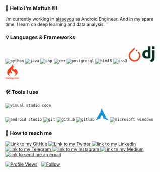 ### 👋 Hello I’m Maftuh !!!

I’m currently working in [aiseeyou](https://aiseeyou.tech/) as Android Engineer. And in my spare time, I learn on deep learning and data analysis.

<!-- ### 📕 Latest Blog Post

- [A dot cost me 6,000 rupees!](https://aakarshbiju.medium.com/a-dot-cost-me-6-000-rupees-3f519595f86f?source=rss-f82fcec8502a------2)
- [I created 3D art daily for 50 days!](https://medium.com/creativcuckoo/i-created-3d-art-daily-for-50-days-bbea3ec4a01f?source=rss-f82fcec8502a------2)
- [Top free fonts for headings!](https://medium.com/creativcuckoo/top-free-fonts-for-headings-40afb244181?source=rss-f82fcec8502a------2)
- [Buttons — Rounded Corners or Sharp?](https://medium.com/creativcuckoo/buttons-rounded-corners-or-sharp-29109966a63c?source=rss-f82fcec8502a------2) -->


### :bulb: Languages & Frameworks
<code><img title="Python" alt="python" width="45px" src="https://cdn.jsdelivr.net/gh/devicons/devicon/icons/python/python-original.svg" /></code>
<code><img title="Java" alt="java" width="40px" src="https://cdn.jsdelivr.net/gh/devicons/devicon/icons/java/java-original.svg" /></code>
<code><img title="PHP" alt="php" width="40px" src="https://cdn.jsdelivr.net/gh/devicons/devicon/icons/php/php-original.svg" /></code>
<code><img title="C++" alt="c++" width="40px" src="https://cdn.jsdelivr.net/gh/devicons/devicon/icons/cplusplus/cplusplus-original.svg" /></code>
<code><img title="PostgreSQL" alt="postgresql" width="40px" src="https://cdn.jsdelivr.net/gh/devicons/devicon/icons/postgresql/postgresql-original.svg" /></code>
<code><img title="HTML 5" alt="html5" width="40px" src="https://cdn.jsdelivr.net/gh/devicons/devicon/icons/html5/html5-original.svg" /></code>
<code><img title="CSS 3" alt="css3" width="40px" src="https://cdn.jsdelivr.net/gh/devicons/devicon/icons/css3/css3-original.svg" /></code>
<code><img title="PyTorch" alt="pytorch" width="40px" src="./images/pytorch-icon.svg" /></code>
<code><img title="Django" alt="django" width="40px" src="./images/django-icon.svg" /></code>
<code><img title="CodeIgniter" alt="codeigniter" width="45px" src="./images/codeigniter.svg" /></code>


### :hammer_and_wrench: Tools I use
<code><img title="VS Code" alt="visual studio code" width="40px" src="https://cdn.jsdelivr.net/gh/devicons/devicon/icons/vscode/vscode-original.svg" /></code>
<code> <img title="Android Studio" alt="android studio" width="40px" src="https://cdn.jsdelivr.net/gh/devicons/devicon/icons/android/android-original.svg" /></code>
<code><img title="Git" alt="git" width="40px" src="https://cdn.jsdelivr.net/gh/devicons/devicon/icons/git/git-original.svg" /></code>
<code><img title="GitHub" alt="github" width="40px" src="https://cdn.jsdelivr.net/gh/devicons/devicon/icons/github/github-original.svg" /></code>
<code><img title="GitLab" alt="gitlab" width="40px" src="https://cdn.jsdelivr.net/gh/devicons/devicon/icons/gitlab/gitlab-original.svg" /></code>
<code><img title="Arch Linux" alt="arch linux" width="40px" src="./images/arch-linux-icon.svg" /></code>
<code><img title="MS Windows" alt="microsoft windows" width="40px" src="https://cdn.jsdelivr.net/gh/devicons/devicon/icons/windows8/windows8-original.svg" /></code>


<!-- <h4 align="center">
  <a href="https://github.com/maftuhm?tab=repositories" title="Show Repositories">🔎 Show More 🔍</a>
</h4> -->

### :busts_in_silhouette: How to reach me
<a href="https://github.com/maftuhm">
    <img alt="Link to my GitHub" src="https://img.shields.io/github/followers/maftuhm?style=social&label=@maftuhm">
</a>
<!-- <a href="https://codepen.io/maftuhm">
    <img alt="link to my CodePen" src="https://img.shields.io/static/v1?label&message=/maftuh&color=000000&style=flat&logo=codepen"  />
</a> -->
<a href="https://twitter.com/maftuhmashuri/">
    <img alt="Link to my Twitter" src="https://img.shields.io/twitter/follow/maftuhmashuri?style=social&label=@maftuhmashuri">
</a>
<a href="https://linkedin.com/in/maftuhm">
    <img alt="link to my LinkedIn" src="https://img.shields.io/static/v1?label&message=/in/maftuhm&color=0A66C2&style=flat&logo=linkedin" />
</a>
<a href="https://t.me/maftuhm">
    <img alt="link to my Telegram" src="https://img.shields.io/static/v1?label&message=@maftuhm&color=26A5E4&style=flat&logo=telegram&logoColor=whitesmoke" />
</a>
<a href="https://www.instagram.com/maftuhmashuri/">
    <img alt="link to my Instagram" src="https://img.shields.io/static/v1?label&message=@maftuhmashuri&color=7E3ACE&style=flat&logo=instagram&logoColor=whitesmoke" />
</a>
<a href="https://www.medium.com/@maftuh/">
    <img alt="link to my Medium" src="https://img.shields.io/static/v1?label&message=@maftuh&color=191919&style=flat&logo=medium" />
</a>
<a href="mailto:maftuhmashuri@outlook.com">
    <img alt="link to send me an email" src="https://img.shields.io/static/v1?label&message=maftuhmashuri@outlook.com&color=whitesmoke&style=flat&logo=gmail" />
</a>

[![Profile Views](https://komarev.com/ghpvc/?username=maftuhm&color=yellowgreen&style=plastic&label=visitors)](https://github.com/maftuhm) &nbsp;
[![Follow](https://img.shields.io/github/followers/maftuhm?label=followers&style=plastic)](https://github.com/maftuhm) &nbsp;